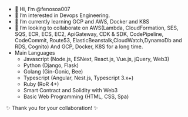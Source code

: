 - 👋 Hi, I’m @fenosoa007
- 👀 I’m interested in Devops Engineering.
- 🌱 I’m currently learning GCP and AWS, Docker and K8S
- 💞️ I’m looking to collaborate on AWS(Lambda, CloudFormation, SES, SQS, ECR, ECS, EC2, ApiGateway, CDK & SDK, CodePipeline, CodeCommit, Route53, ElasticBeanstalk,CloudWatch,DynamoDb and RDS, Cognito) And GCP, Docker, K8S for a long time.
- Main Languages
   -  Javascript (Node.js, ESNext, React.js, Vue.js, jQuery, Web3)
   -  Python (Django, Flask)
   -  Golang (Gin-Gonic, Bee)
   -  Typescript (Angular, Nest.js, Typescript 3.x+)
   -  Ruby (RoR 4+)
   -  Smart Contract and Solidity with Web3
   -  Basic Web Programming (HTML, CSS, Spa)
 

✨  Thank you for your collaboration! ✨
<!---
fenosoa007/fenosoa007 is a ✨ special ✨ repository because its `README.md` (this file) appears on your GitHub profile.
You can click the Preview link to take a look at your changes.
--->
